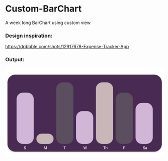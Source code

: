 # Custom-BarChart
A week long BarChart using custom view
### Design inspiration: 
https://dribbble.com/shots/12917678-Expense-Tracker-App
### Output: 
<img src="https://github.com/kshitijskumar/Custom-BarChart/blob/main/custom-bar-chart.jpeg" />
